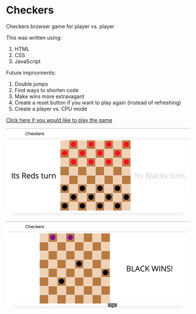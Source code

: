 # Checkers
Checkers browser game for player vs. player

This was written using:
 1. HTML
 2. CSS
 3. JavaScript

 Future improvments:
  1. Double jumps
  2. Find ways to shorten code
  3. Make wins more extravagant
  4. Create a reset button if you want to play again (instead of refreshing)
  5. Create a player vs. CPU mode

[Click here if you would like to play the game](https://ryanbranco.github.io/Checkers/)

![checkers game](Images/checkersscreenshot.png "Checkers")

![win](Images/checkerswin.png "Checkers win")